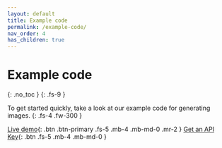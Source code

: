 ```yaml
---
layout: default
title: Example code
permalink: /example-code/
nav_order: 4
has_children: true
---
```

# Example code
{: .no_toc }
{: .fs-9 }

To get started quickly, take a look at our example code for generating images.
{: .fs-4 .fw-300 }

[Live demo](https://htmlcsstoimage.com/demo){: .btn .btn-primary .fs-5 .mb-4 .mb-md-0 .mr-2 }
[Get an API Key](https://htmlcsstoimage.com){: .btn .fs-5 .mb-4 .mb-md-0 }

